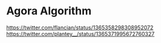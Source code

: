 # Agora Algorithm

https://twitter.com/flancian/status/1365358298308952072
https://twitter.com/plantey__/status/1365371995672760327

